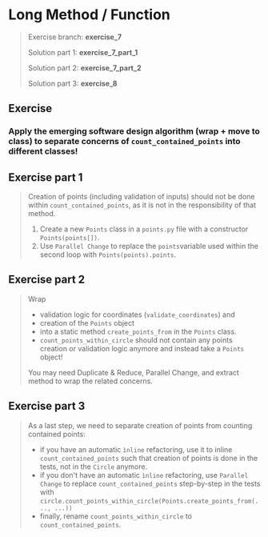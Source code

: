 # Long Method / Function
 
> Exercise branch: **exercise_7**
> 
> Solution part 1: **exercise_7_part_1**
> 
> Solution part 2: **exercise_7_part_2**
>
> Solution part 3: **exercise_8**

## Exercise

### Apply the emerging software design algorithm (wrap + move to class) to separate concerns of ```count_contained_points``` into different classes!

## Exercise part 1
> Creation of points (including validation of inputs) 
> should not be done within ```count_contained_points```, as it is not in the responsibility of that method.
> 
> 1. Create a new ```Points``` class in a ```points.py``` file with a constructor ```Points(points[])```.
> 2. Use ```Parallel Change``` to replace the ```points```variable used within the second loop with ```Points(points).points```.

## Exercise part 2
> Wrap 
> * validation logic for coordinates (```validate_coordinates```) and 
> * creation of the ```Points``` object
> * into a static method ```create_points_from``` in the ```Points``` class.
> * ```count_points_within_circle``` should not contain any points creation or 
> validation logic anymore and instead take a ```Points``` object!
> 
> You may need Duplicate & Reduce, Parallel Change, and extract method to wrap the related concerns.

## Exercise part 3
> As a last step, we need to separate creation of points from counting contained points:
> * if you have an automatic ```ìnline``` refactoring, use it to inline ```count_contained_points``` 
> such that creation of points is done in the tests, not in the ```Circle``` anymore.
> * if you don't have an automatic ```ìnline``` refactoring, use ```Parallel Change``` 
> to replace ```count_contained_points``` step-by-step in the tests 
>  with ```circle.count_points_within_circle(Points.create_points_from(..., ...))```
> * finally, rename ```count_points_within_circle``` to ```count_contained_points```.